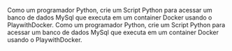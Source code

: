 Como um programador Python, crie um Script Python para
acessar um banco de dados MySql que executa em um container Docker usando o PlaywithDocker.
Como um programador Python, crie um Script Python para acessar um banco de dados MySql que executa em um container Docker usando o PlaywithDocker.
 
